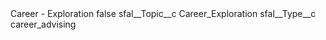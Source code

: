 <?xml version="1.0" encoding="UTF-8"?>
<CustomMetadata xmlns="http://soap.sforce.com/2006/04/metadata" xmlns:xsi="http://www.w3.org/2001/XMLSchema-instance" xmlns:xsd="http://www.w3.org/2001/XMLSchema">
    <label>Career - Exploration</label>
    <protected>false</protected>
    <values>
        <field>sfal__Topic__c</field>
        <value xsi:type="xsd:string">Career_Exploration</value>
    </values>
    <values>
        <field>sfal__Type__c</field>
        <value xsi:type="xsd:string">career_advising</value>
    </values>
</CustomMetadata>
